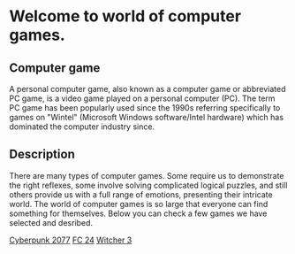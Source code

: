 # Welcome to world of computer games.

## Computer game
A personal computer game, also known as a computer game or abbreviated PC game, is a video game played on a personal computer (PC). The term PC game has been popularly used since the 1990s referring specifically to games on "Wintel" (Microsoft Windows software/Intel hardware) which has dominated the computer industry since.

## Description
There are many types of computer games. Some require us to demonstrate the right reflexes, some involve solving complicated logical puzzles, and still others provide us with a full range of emotions, presenting their intricate world.
The world of computer games is so large that everyone can find something for themselves. Below you can check a few games we have selected and desribed.

[Cyberpunk 2077](cyberpunk.md)
[FC 24](easportsfc24.md)
[Witcher 3](Witcher3.md)
